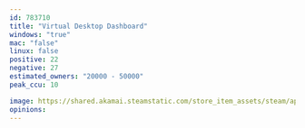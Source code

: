 ```yaml
---
id: 783710
title: "Virtual Desktop Dashboard"
windows: "true"
mac: "false"
linux: false
positive: 22
negative: 27
estimated_owners: "20000 - 50000"
peak_ccu: 10

image: https://shared.akamai.steamstatic.com/store_item_assets/steam/apps/783710/header.jpg?t=1516636429
opinions:
---
```

